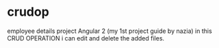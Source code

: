 # crudop
employee details project Angular 2 (my 1st project guide by nazia)
in this CRUD OPERATION i can edit and delete the added files.
